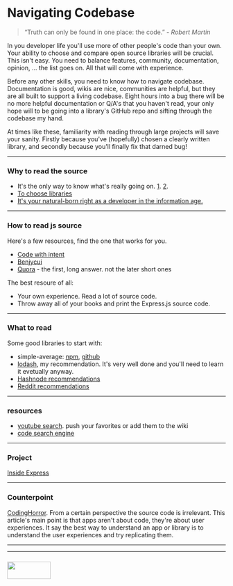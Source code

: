 # Navigating Codebase

 > “Truth can only be found in one place: the code.” - _Robert Martin_

In you developer life you'll use more of other people's code than your own.  Your ability to choose and compare open source libraries will be crucial.  This isn't easy.  You need to balance features, community, documentation, opinion, ... the list goes on.  All that will come with experience.

Before any other skills, you need to know how to navigate codebase.  Documentation is good, wikis are nice, communities are helpful, but they are all built to support a living codebase.  Eight hours into a bug there will be no more helpful documentation or Q/A's that you haven't read, your only hope will to be going into a library's GitHub repo and sifting through the codebase my hand. 

At times like these, familiarity with reading through large projects will save your sanity.  Firstly because you've (hopefully) chosen a clearly written library, and secondly because you'll finally fix that darned bug!

----------
### Why to read the source

* It's the only way to know what's really going on. [1](https://blog.codinghorror.com/learn-to-read-the-source-luke/). [2](http://wiki.c2.com/?UseTheSourceLuke).
* [To choose libraries](http://www.b-list.org/weblog/2007/jan/22/choosing-javascript-library/)
* [It's your natural-born right as a developer in the information age.](https://blog.codinghorror.com/the-power-of-view-source/ )
___
### How to read js source
Here's a few resources, find the one that works for you. 
* [Code with intent](https://codewithintent.com/how-to-read-native-javascript-code/) 
* [Benjycui](https://github.com/benjycui/benjycui.github.io/blob/master/posts/how-to-read-open-source-javascript-code.md)
* [Quora](https://www.quora.com/Whats-the-best-way-to-approach-reading-source-code-for-a-JavaScript-library) - the first, long answer. not the later short ones

The best resoure of all: 
* Your own experience.  Read a lot of source code.  
* Throw away all of your books and print the Express.js source code.
___
### What to read

Some good libraries to start with:  
* simple-average: [npm](https://www.npmjs.com/package/simple-average), [github](https://github.com/kikobeats/simple-average)  
* [lodash](https://github.com/lodash/lodash), my recommendation.  It's very well done and you'll need to learn it evetually anyway.
* [Hashnode recommendations](https://hashnode.com/post/suggest-simple-libraries-to-read-source-code-for-learning-js-ciibz8fji01c7j3xte6q5dmz5)
* [Reddit recommendations](https://www.reddit.com/r/javascript/comments/2zt8wg/suggestions_for_must_read_javascript_source_code/)
___
### resources
* [youtube search](https://www.youtube.com/results?search_query=how+to+read+javascript+code). push your favorites or add them to the wiki
* [code search engine](https://cs.chromium.org)
___
### Project
[Inside Express](https://github.com/jankeLearning/projects/tree/master/06-inside-express)
___
### Counterpoint

[CodingHorror](https://blog.codinghorror.com/when-understanding-means-rewriting/).  From a certain perspective the source code is irrelevant.
This article's main point is that apps aren't about code, they're about user experiences.  It say the best way to understand an app or library is to understand the user experiences and try replicating them.


  
___
___
### <a href="http://elewa.education/blog" target="_blank"><img src="https://user-images.githubusercontent.com/18554853/34921062-506450ae-f97d-11e7-875f-6feeb26ad72d.png" width="100" height="40"/></a>




